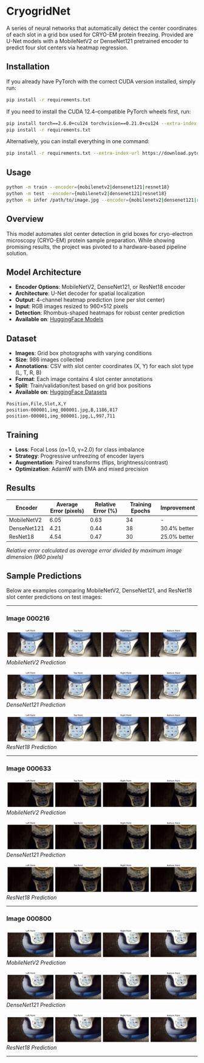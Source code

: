# CryogridNet

A series of neural networks that automatically detect the center coordinates of each slot in a grid box used for CRYO-EM protein freezing. Provided are U-Net models with a MobileNetV2 or DenseNet121 pretrained encoder to predict four slot centers via heatmap regression.

## Installation

If you already have PyTorch with the correct CUDA version installed, simply run:

```bash
pip install -r requirements.txt
```

If you need to install the CUDA 12.4–compatible PyTorch wheels first, run:

```bash
pip install torch==2.6.0+cu124 torchvision==0.21.0+cu124 --extra-index-url https://download.pytorch.org/whl/cu124
pip install -r requirements.txt
```

Alternatively, you can install everything in one command:

```bash
pip install -r requirements.txt --extra-index-url https://download.pytorch.org/whl/cu124
```

## Usage

```bash
python -m train --encoder={mobilenetv2|densenet121|resnet18}
python -m test --encoder={mobilenetv2|densenet121|resnet18}
python -m infer /path/to/image.jpg --encoder={mobilenetv2|densenet121|resnet18}
```

## Overview

This model automates slot center detection in grid boxes for cryo-electron microscopy (CRYO-EM) protein sample preparation. While showing promising results, the project was pivoted to a hardware-based pipeline solution.

## Model Architecture

- **Encoder Options**: MobileNetV2, DenseNet121, or ResNet18 encoder
- **Architecture**: U-Net decoder for spatial localization
- **Output**: 4-channel heatmap prediction (one per slot center)
- **Input**: RGB images resized to 960×512 pixels
- **Detection**: Rhombus-shaped heatmaps for robust center prediction
- **Available on**: [HuggingFace Models](https://huggingface.co/galactixx/gridbox-net)

## Dataset

- **Images**: Grid box photographs with varying conditions
- **Size**: 986 images collected
- **Annotations**: CSV with slot center coordinates (X, Y) for each slot type (L, T, R, B)
- **Format**: Each image contains 4 slot center annotations
- **Split**: Train/validation/test based on grid box positions
- **Available on**: [HuggingFace Datasets](https://huggingface.co/datasets/galactixx/cryogrid-boxes)

```
Position,File,Slot,X,Y
position-000001,img_000001.jpg,B,1186,817
position-000001,img_000001.jpg,L,997,711
```

## Training

- **Loss**: Focal Loss (α=1.0, γ=2.0) for class imbalance
- **Strategy**: Progressive unfreezing of encoder layers
- **Augmentation**: Paired transforms (flips, brightness/contrast)
- **Optimization**: AdamW with EMA and mixed precision

## Results

| Encoder | Average Error (pixels) | Relative Error (%) | Training Epochs | Improvement |
|---------|----------------------|-------------------|-----------------|-------------|
| MobileNetV2 | 6.05 | 0.63 | 34 | - |
| DenseNet121 | 4.21 | 0.44 | 38 | 30.4% better |
| ResNet18 | 4.54 | 0.47 | 30 | 25.0% better |

*Relative error calculated as average error divided by maximum image dimension (960 pixels)*

## Sample Predictions

Below are examples comparing MobileNetV2, DenseNet121, and ResNet18 slot center predictions on test images:

---

### Image 000216

![MobileNetV2 Prediction - Image 000216](examples/mobilenetv2_preds_img_000216.jpg)
*MobileNetV2 Prediction*

![DenseNet121 Prediction - Image 000216](examples/densenet121_preds_img_000216.jpg)
*DenseNet121 Prediction*

![ResNet18 Prediction - Image 000216](examples/resnet18_preds_img_000216.jpg)
*ResNet18 Prediction*

---

### Image 000633

![MobileNetV2 Prediction - Image 000633](examples/mobilenetv2_preds_img_000633.jpg)
*MobileNetV2 Prediction*

![DenseNet121 Prediction - Image 000633](examples/densenet121_preds_img_000633.jpg)
*DenseNet121 Prediction*

![ResNet18 Prediction - Image 000633](examples/resnet18_preds_img_000633.jpg)
*ResNet18 Prediction*

---

### Image 000800

![MobileNetV2 Prediction - Image 000800](examples/mobilenetv2_preds_img_000800.jpg)
*MobileNetV2 Prediction*

![DenseNet121 Prediction - Image 000800](examples/densenet121_preds_img_000800.jpg)
*DenseNet121 Prediction*

![ResNet18 Prediction - Image 000800](examples/resnet18_preds_img_000800.jpg)
*ResNet18 Prediction*

---